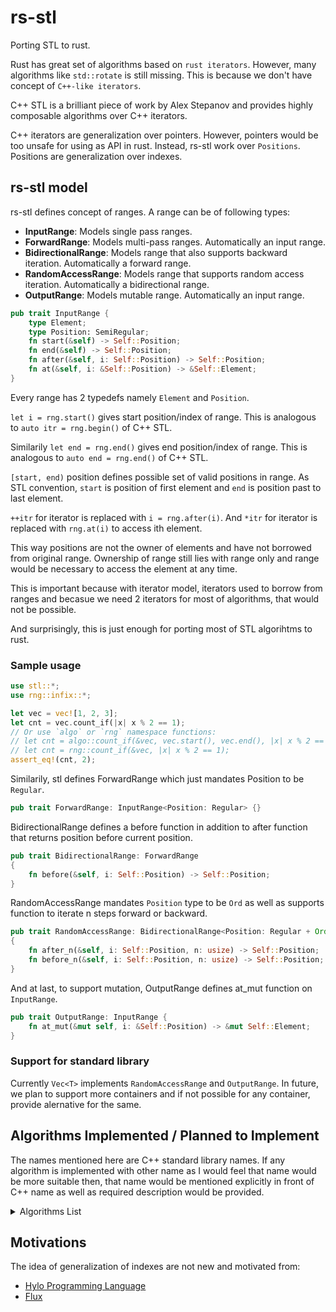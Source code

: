 # rs-stl

Porting STL to rust.

Rust has great set of algorithms based on `rust iterators`. However, many
algorithms like `std::rotate` is still missing. This is because we don't have
concept of `C++-like iterators`.

C++ STL is a brilliant piece of work by Alex Stepanov and provides highly
composable algorithms over C++ iterators.

C++ iterators are generalization over pointers. However, pointers would be too
unsafe for using as API in rust. Instead, rs-stl work over `Positions`. Positions
are generalization over indexes.

## rs-stl model

rs-stl defines concept of ranges. A range can be of following types:

- **InputRange**: Models single pass ranges.
- **ForwardRange**: Models multi-pass ranges. Automatically an input range.
- **BidirectionalRange**: Models range that also supports backward iteration. Automatically a forward range.
- **RandomAccessRange**: Models range that supports random access iteration. Automatically a bidirectional range.
- **OutputRange**: Models mutable range. Automatically an input range.

```rust
pub trait InputRange {
    type Element;
    type Position: SemiRegular;
    fn start(&self) -> Self::Position;
    fn end(&self) -> Self::Position;
    fn after(&self, i: Self::Position) -> Self::Position;
    fn at(&self, i: &Self::Position) -> &Self::Element;
}
```

Every range has 2 typedefs namely `Element` and `Position`.

`let i = rng.start()` gives start position/index of range. This is analogous to
`auto itr = rng.begin()` of C++ STL.

Similarily `let end = rng.end()` gives end position/index of range. This is analogous
to `auto end = rng.end()` of C++ STL.

`[start, end)` position defines possible set of valid positions in range. As
STL convention, `start` is position of first element and `end` is position past to last element.

`++itr` for iterator is replaced with `i = rng.after(i)`.
And `*itr` for iterator is replaced with `rng.at(i)` to access ith element.

This way positions are not the owner of elements and have not borrowed from
original range. Ownership of range still lies with range only and range would
be necessary to access the element at any time.

This is important because
with iterator model, iterators used to borrow from ranges and becasue we need
2 iterators for most of algorithms, that would not be possible.

And surprisingly, this is just enough for porting most of STL algorihtms to rust.

### Sample usage

```rust
use stl::*;
use rng::infix::*;

let vec = vec![1, 2, 3];
let cnt = vec.count_if(|x| x % 2 == 1);
// Or use `algo` or `rng` namespace functions:
// let cnt = algo::count_if(&vec, vec.start(), vec.end(), |x| x % 2 == 1);
// let cnt = rng::count_if(&vec, |x| x % 2 == 1);
assert_eq!(cnt, 2);
```

Similarily, stl defines ForwardRange which just mandates Position to be `Regular`.

```rust
pub trait ForwardRange: InputRange<Position: Regular> {}
```

BidirectionalRange defines a before function in addition to after function that
returns position before current position.

```rust
pub trait BidirectionalRange: ForwardRange
{
    fn before(&self, i: Self::Position) -> Self::Position;
}
```

RandomAccessRange mandates `Position` type to be `Ord` as well as supports
function to iterate n steps forward or backward.

```rust
pub trait RandomAccessRange: BidirectionalRange<Position: Regular + Ord>
{
    fn after_n(&self, i: Self::Position, n: usize) -> Self::Position;
    fn before_n(&self, i: Self::Position, n: usize) -> Self::Position;
}
```

And at last, to support mutation, OutputRange defines at_mut function on `InputRange`.

```rust
pub trait OutputRange: InputRange {
    fn at_mut(&mut self, i: &Self::Position) -> &mut Self::Element;
}
```

### Support for standard library

Currently `Vec<T>` implements `RandomAccessRange` and `OutputRange`. In future,
we plan to support more containers and if not possible for any container, provide
alernative for the same.

## Algorithms Implemented / Planned to Implement

The names mentioned here are C++ standard library names. If any algorithm is
implemented with other name as I would feel that name would be more suitable
then, that name would be mentioned explicitly in front of C++ name as well as
required description would be provided.

<details>

<summary>Algorithms List</summary>

### Search Operations

- [x] find_if
- [x] find_if_not
- [x] find
- [x] count_if
- [x] count
- [x] all_of
- [x] any_of
- [x] none_of
- [x] mismatch -> mismatch_unbounded, mismatch_unbounded_by, mismatch, mismatch_by
- [ ] find_end
- [x] adjacent_find -> adjacent_find_if
- [x] equal -> equals, equals_by, equals_unbounded, equals_unbounded_by
- [ ] search
- [ ] search_n

### Copy Operations

- [x] copy
- [x] copy_if
- [ ] copy_n
- [ ] copy_backward -> **NOT IMPLEMENTED:** Not sure if it will be useful in rust at all?
- [ ] move
- [ ] move_backward -> **NOT IMPLEMENTED:** Not sure if it will be useful in rust at all?

### Swap Operations

- [ ] swap_ranges

### Transformation Operations

- [ ] transform
- [ ] replace
- [ ] replace_if
- [ ] replace_copy_if

### Generation Operations

- [ ] fill
- [ ] fill_n
- [ ] generate
- [ ] generate_n

### Removing Operations

- [ ] remove
- [ ] remove_if
- [ ] remove_copy
- [ ] remove_copy_if
- [ ] unique
- [ ] unique_copy

### Permutation Operations

- [ ] reverse
- [ ] reverse_copy
- [ ] rotate
- [ ] rotate_copy
- [ ] shift_left
- [ ] shift_right
- [ ] next_permutation
- [ ] prev_permutation
- [ ] is_permutation

### Partitioning Operations

- [ ] is_partitioned
- [ ] partition
- [ ] partition_copy
- [ ] stable_partition
- [ ] partition_point

### Sorting Operations

- [ ] sort
- [ ] stable_sort
- [ ] partial_sort
- [ ] partial_sort_copy
- [ ] is_sorted
- [ ] is_sorted_until
- [ ] nth_element

### Binary Search Operations

- [ ] partition_point
- [ ] lower_bound
- [ ] upper_bound
- [ ] equal_range
- [ ] binary_search

### Merge Operations

- [ ] merge
- [ ] inplace_merge

### Minimum/Maximum Operations

- [ ] min_element
- [ ] max_element
- [ ] minmax_element

### Numeric Operations

- [ ] iota
- [ ] accumulate/reduce
- [ ] inner_product
- [ ] adjacent_difference
- [ ] partial_sum
- [ ] exclusive_scan
- [ ] inclusive_scan
- [ ] transform_reduce
- [ ] transform_exclusive_scan
- [ ] transform_inclusive_scan

</details>

## Motivations

The idea of generalization of indexes are not new and motivated from:

- [Hylo Programming Language](https://github.com/hylo-lang/hylo)
- [Flux](https://github.com/tcbrindle/flux)
